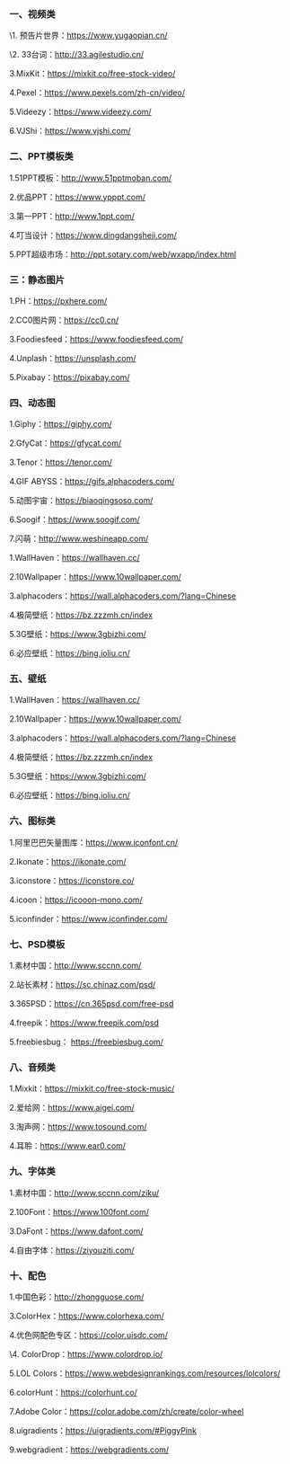 ### 一、视频类

\1. 预告片世界：https://www.yugaopian.cn/

\2. 33台词：http://33.agilestudio.cn/

3.MixKit：https://mixkit.co/free-stock-video/ 

4.Pexel：https://www.pexels.com/zh-cn/video/ 

5.Videezy：https://www.videezy.com/ 

6.VJShi：https://www.vjshi.com/ 



### 二、PPT模板类

1.51PPT模板：http://www.51pptmoban.com/ 

2.优品PPT：https://www.ypppt.com/ 

3.第一PPT：http://www.1ppt.com/ 

4.叮当设计：https://www.dingdangsheji.com/ 

5.PPT超级市场：http://ppt.sotary.com/web/wxapp/index.html 



### 三：静态图片

1.PH：https://pxhere.com/ 

2.CC0图片网：https://cc0.cn/ 

3.Foodiesfeed：https://www.foodiesfeed.com/ 

4.Unplash：https://unsplash.com/ 

5.Pixabay：https://pixabay.com/ 



### 四、动态图

1.Giphy：https://giphy.com/ 

2.GfyCat：https://gfycat.com/ 

3.Tenor：https://tenor.com/ 

4.GIF ABYSS：https://gifs.alphacoders.com/ 

5.动图宇宙：https://biaoqingsoso.com/ 

6.Soogif：https://www.soogif.com/ 

7.闪萌：http://www.weshineapp.com/

1.WallHaven：https://wallhaven.cc/ 

2.10Wallpaper：https://www.10wallpaper.com/ 

3.alphacoders：https://wall.alphacoders.com/?lang=Chinese 

4.极简壁纸：https://bz.zzzmh.cn/index 

5.3G壁纸：https://www.3gbizhi.com/ 

6.必应壁纸：https://bing.ioliu.cn/ 



### 五、壁纸

1.WallHaven：https://wallhaven.cc/ 

2.10Wallpaper：https://www.10wallpaper.com/ 

3.alphacoders：https://wall.alphacoders.com/?lang=Chinese 

4.极简壁纸：https://bz.zzzmh.cn/index 

5.3G壁纸：https://www.3gbizhi.com/ 

6.必应壁纸：https://bing.ioliu.cn/ 



### 六、图标类

1.阿里巴巴矢量图库：https://www.iconfont.cn/ 

2.Ikonate：https://ikonate.com/ 

3.iconstore：https://iconstore.co/ 

4.icoon：https://icooon-mono.com/ 

5.iconfinder：https://www.iconfinder.com/



### 七、PSD模板

1.素材中国：http://www.sccnn.com/ 

2.站长素材：https://sc.chinaz.com/psd/ 

3.365PSD：https://cn.365psd.com/free-psd 

4.freepik：https://www.freepik.com/psd 

5.freebiesbug： https://freebiesbug.com/ 



### 八、音频类

1.Mixkit：https://mixkit.co/free-stock-music/ 

2.爱给网：https://www.aigei.com/ 

3.淘声网：https://www.tosound.com/ 

4.耳聆：https://www.ear0.com/



### 九、字体类

1.素材中国：http://www.sccnn.com/ziku/ 

2.100Font：https://www.100font.com/ 

3.DaFont：https://www.dafont.com/ 

4.自由字体：https://ziyouziti.com/ 



### 十、配色

1.中国色彩：http://zhongguose.com/ 

3.ColorHex：https://www.colorhexa.com/ 

4.优色网配色专区：https://color.uisdc.com/ 

\4. ColorDrop：https://www.colordrop.io/ 

5.LOL Colors：https://www.webdesignrankings.com/resources/lolcolors/ 

6.colorHunt：https://colorhunt.co/ 

7.Adobe Color：https://color.adobe.com/zh/create/color-wheel 

8.uigradients：https://uigradients.com/#PiggyPink 

9.webgradient：https://webgradients.com/
